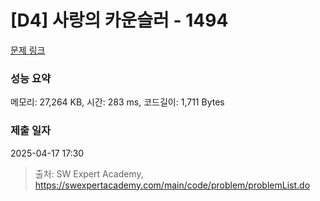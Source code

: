 # [D4] 사랑의 카운슬러 - 1494 

[문제 링크](https://swexpertacademy.com/main/code/problem/problemDetail.do?contestProbId=AV2b_WPaAEIBBASw) 

### 성능 요약

메모리: 27,264 KB, 시간: 283 ms, 코드길이: 1,711 Bytes

### 제출 일자

2025-04-17 17:30



> 출처: SW Expert Academy, https://swexpertacademy.com/main/code/problem/problemList.do